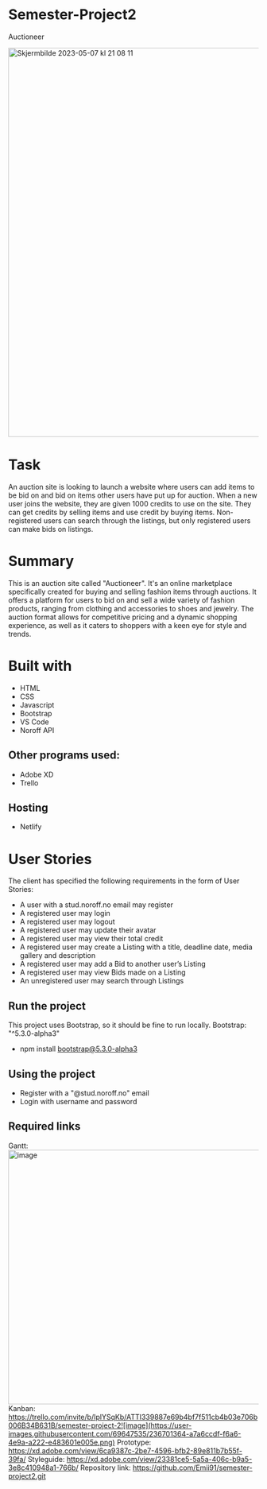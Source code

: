 # Semester-Project2
Auctioneer

<img width="783" alt="Skjermbilde 2023-05-07 kl  21 08 11" src="https://user-images.githubusercontent.com/69647535/236697736-f9fba385-136e-4f0d-be1b-4cebad64e78d.png">

# Task
An auction site is looking to launch a website where users can add items to be bid on and bid on items other users have put up for auction.
When a new user joins the website, they are given 1000 credits to use on the site. They can get credits by selling items and use credit by buying items. Non-registered users can search through the listings, but only registered users can make bids on listings.

# Summary
This is an auction site called "Auctioneer". 
It's an online marketplace specifically created for buying and selling fashion items through auctions. It offers a platform for users to bid on and sell a wide variety of fashion products, ranging from clothing and accessories to shoes and jewelry. The auction format allows for competitive pricing and a dynamic shopping experience, as well as it caters to shoppers with a keen eye for style and trends.

# Built with
* HTML
* CSS
* Javascript
* Bootstrap
* VS Code
* Noroff API

## Other programs used:
* Adobe XD
* Trello

## Hosting
* Netlify

# User Stories
The client has specified the following requirements in the form of User Stories:

* A user with a stud.noroff.no email may register
* A registered user may login
* A registered user may logout
* A registered user may update their avatar
* A registered user may view their total credit
* A registered user may create a Listing with a title, deadline date, media gallery and description
* A registered user may add a Bid to another user’s Listing
* A registered user may view Bids made on a Listing
* An unregistered user may search through Listings

## Run the project
This project uses Bootstrap, so it should be fine to run locally.
Bootstrap: "^5.3.0-alpha3"

* npm install bootstrap@5.3.0-alpha3

## Using the project
* Register with a "@stud.noroff.no" email
* Login with username and password

## Required links
Gantt: <img width="512" alt="image" src="https://user-images.githubusercontent.com/69647535/236701350-c0a2e5f0-3d58-47fd-9ce7-40bbffbcca64.png">
Kanban: https://trello.com/invite/b/IplYSqKb/ATTI339887e69b4bf7f511cb4b03e706b006B34B631B/semester-project-2![image](https://user-images.githubusercontent.com/69647535/236701364-a7a6ccdf-f6a6-4e9a-a222-e483601e005e.png)
Prototype: https://xd.adobe.com/view/6ca9387c-2be7-4596-bfb2-89e811b7b55f-39fa/
Styleguide: https://xd.adobe.com/view/23381ce5-5a5a-406c-b9a5-3e8c410948a1-766b/
Repository link: https://github.com/Emii91/semester-project2.git
